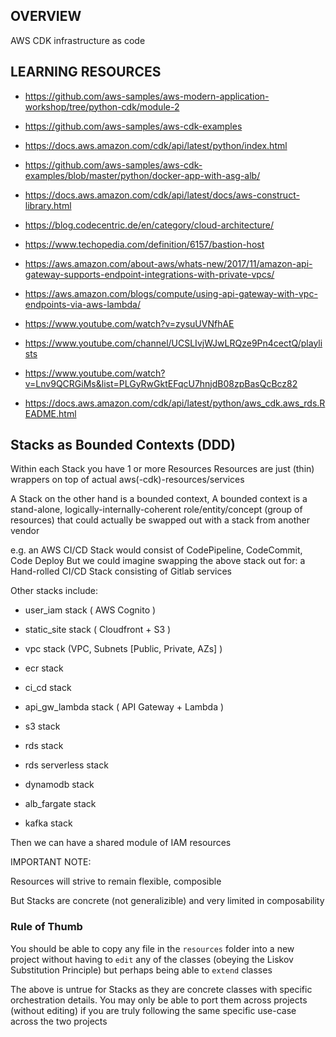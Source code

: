 ## OVERVIEW

AWS CDK infrastructure as code

## LEARNING RESOURCES

- https://github.com/aws-samples/aws-modern-application-workshop/tree/python-cdk/module-2

- https://github.com/aws-samples/aws-cdk-examples

- https://docs.aws.amazon.com/cdk/api/latest/python/index.html

- https://github.com/aws-samples/aws-cdk-examples/blob/master/python/docker-app-with-asg-alb/

- https://docs.aws.amazon.com/cdk/api/latest/docs/aws-construct-library.html

- https://blog.codecentric.de/en/category/cloud-architecture/

- https://www.techopedia.com/definition/6157/bastion-host

- https://aws.amazon.com/about-aws/whats-new/2017/11/amazon-api-gateway-supports-endpoint-integrations-with-private-vpcs/

- https://aws.amazon.com/blogs/compute/using-api-gateway-with-vpc-endpoints-via-aws-lambda/

- https://www.youtube.com/watch?v=zysuUVNfhAE

- https://www.youtube.com/channel/UCSLIvjWJwLRQze9Pn4cectQ/playlists

- https://www.youtube.com/watch?v=Lnv9QCRGiMs&list=PLGyRwGktEFqcU7hnjdB08zpBasQcBcz82

- https://docs.aws.amazon.com/cdk/api/latest/python/aws_cdk.aws_rds.README.html


## Stacks as Bounded Contexts (DDD)

Within each Stack you have 1 or more Resources
Resources are just (thin) wrappers on top of actual aws(-cdk)-resources/services

A Stack on the other hand is a bounded context,
A bounded context is a stand-alone, logically-internally-coherent
role/entity/concept (group of resources)
that could actually be swapped out with a stack from another vendor

e.g. an AWS CI/CD Stack would consist of CodePipeline, CodeCommit, Code Deploy
But we could imagine swapping the above stack out for:
a Hand-rolled CI/CD Stack consisting of Gitlab services

Other stacks include:

- user_iam stack ( AWS Cognito )

- static_site stack ( Cloudfront + S3 )

- vpc stack (VPC, Subnets [Public, Private, AZs] )

- ecr stack

- ci_cd stack

- api_gw_lambda stack ( API Gateway + Lambda )

- s3 stack
- rds stack
- rds serverless stack
- dynamodb stack

- alb_fargate stack

- kafka stack

Then we can have a shared module of IAM resources

IMPORTANT NOTE:

Resources will strive to remain flexible, composible

But Stacks are concrete (not generalizible) and very limited in composability

### Rule of Thumb

You should be able to copy any file in the `resources` folder into a new project
without having to `edit` any of the classes (obeying the Liskov Substitution Principle)
but perhaps being able to `extend` classes

The above is untrue for Stacks as they are concrete classes with specific
orchestration details. You may only be able to port them across projects (without editing)
if you are truly following the same specific use-case across the two projects

